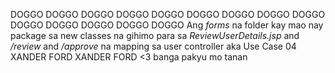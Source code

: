 DOGGO DOGGO DOGGO DOGGO DOGGO DOGGO DOGGO DOGGO DOGGO DOGGO DOGGO DOGGO DOGGO DOGGO 
Ang *forms* na folder kay mao nay package sa new classes na gihimo para sa *ReviewUserDetails.jsp* and */review* and */approve* na mapping sa user controller aka Use Case 04
XANDER FORD XANDER FORD <3
banga
pakyu mo tanan